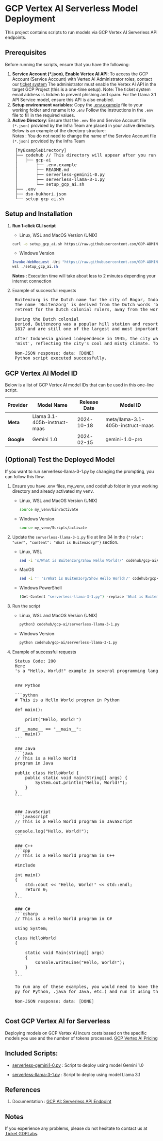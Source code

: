 # GCP Vertex AI Serverless Model Deployment

This project contains scripts to  run models via GCP Vertex AI Serverless API endpoints.

## Prerequisites

Before running the scripts, ensure that you have the following:

1. **Service Account (*.json)**, **Enable Vertex AI API**: To access the GCP Account (Service Account) with Vertex AI Administrator roles, contact our [ticket system](https://docs.google.com/document/d/1cXRjv34uXjluQzyRu027r5ax8GT-HOw3naMSPi8aeVs/edit#heading=h.3bryigm0r34y) The administrator must enable the Vertex AI API in the target GCP Project (this is a one-time setup).
Note: The ticket system email address is hidden to prevent phishing and spam. For the Llama 3.1 API Service model, ensure this API is also enabled.
2. **Setup environment variables**: Copy the [.env.example](/gcp-ai/.env.example) file to your working folder and rename it to `.env` Follow the instructions in the `.env` file to fill in the required values.
3. **Active Directory**: Ensure that the `.env` file and Service Account file `(*.json)` provided by the Infra Team are placed in your active directory. Below is an example of the directory structure: \
  Notes : You do not need to change the name of the Service Account file `(*.json)` provided by the Infra Team
  <pre>
    [MyExampleDirectory]
    ├── codehub // This directory will appear after you run the 1-click CLI Script.
    │   ├── gcp-ai
    │       ├── .env.example
    │       ├── README.md
    │       ├── serverless-gemini1-0.py
    │       ├── serverless-llama-3-1.py
    │       └── setup_gcp_ai.sh
    ├── .env
    ├── dso-bukhori.json
    └── setup_gcp_ai.sh </pre>
    

## Setup and Installation

1. **Run 1-click CLI script**

   - Linux, WSL and MacOS Version (UNIX)

   ```bash
   curl -o setup_gcp_ai.sh https://raw.githubusercontent.com/GDP-ADMIN/codehub/main/gcp-ai/setup_gcp_ai.sh && chmod 755 setup_gcp_ai.sh && bash setup_gcp_ai.sh
   ```

   - Windows Version

   ```powershell
   Invoke-WebRequest -Uri "https://raw.githubusercontent.com/GDP-ADMIN/codehub/main/gcp-ai/setup_gcp_ai.sh" -OutFile "setup_gcp_ai.sh"
   wsl ./setup_gcp_ai.sh
   ```
   **Notes** : Execution time will take about less to 2 minutes depending your internet connection

3. Example of successful requests
    <pre>
    Buitenzorg is the Dutch name for the city of Bogor, Indonesia.
    The name 'Buitenzorg' is derived from the Dutch words 'buiten' meaning 'outside' and 'zorg' meaning 'care' or 'worry'. It was named so because it was a place of relaxation and
    retreat for the Dutch colonial rulers, away from the worries and cares of their administrative duties in the capital city of Batavia (now Jakarta).

    During the Dutch colonial
    period, Buitenzorg was a popular hill station and resort town, known for its cool climate, beautiful gardens, and scenic views. The city was also home to the famous Buitenzorg Botanical Gardens, which were established in
    1817 and are still one of the largest and most important botanical gardens in Southeast Asia.

    After Indonesia gained independence in 1945, the city was renamed Bogor, which is the Sundanese word for 'fog' or
    'mist', reflecting the city's cool and misty climate. Today, Bogor is a thriving city and a popular tourist destination, known for its natural beauty, cultural attractions, and historical landmarks.

    Non-JSON response: data: [DONE]
    Python script executed successfully.</pre>

## GCP Vertex AI Model ID

Below is a list of GCP Vertex AI model IDs that can be used in this one-line script.

| Provider        | Model Name                    | Release Date | Model ID                                  |
|-----------------|-------------------------------|--------------|-------------------------------------------|
| **Meta**        | Llama 3.1-405b-instruct-maas  | 2024-10-18   | meta/llama-3.1-405b-instruct-maas         |
| **Google**      | Gemini 1.0                    | 2024-02-15   | gemini-1.0-pro                            |

## (Optional) Test the Deployed Model

If you want to run serverless-llama-3-1.py by changing the prompting, you can follow this flow.

1. Ensure you have .env files, my_venv, and codehub folder in your working directory and already activated my_venv.

   - Linux, WSL and MacOS Version (UNIX)

     ```bash
     source my_venv/bin/activate
     ```

   - Windows Version
     ```bash
     source my_venv/Scripts/activate
     ```
2. Update the `serverless-llama-3-1.py` file at line 34 in the `{"role": "user", "content": "What is Buitenzorg?"}` section.
   - Linux, WSL
     ```bash
     sed -i 's/What is Buitenzorg/Show Hello World!/' codehub/gcp-ai/serverless-llama-3-1.py
     ```
   - MacOS
     ```bash
     sed -i '' 's/What is Buitenzorg/Show Hello World!/' codehub/gcp-ai/serverless-llama-3-1.py

   - Windows PowerShell
     ```bash
     (Get-Content "serverless-llama-3-1.py") -replace 'What is Buitenzorg', 'Show Hello World!' | Set-Content "serverless-llama-3-1.py"
     ```
2. Run the script

   - Linux, WSL and MacOS Version (UNIX)
     ```bash
     python3 codehub/gcp-ai/serverless-llama-3-1.py
     ```
   - Windows Version
     ```bash
     python codehub/gcp-ai/serverless-llama-3-1.py
     ```

3. Example of successful requests
    <pre>
    Status Code: 200
    Here
    's a "Hello, World!" example in several programming languages:


    ### Python

    ```python
    # This is a Hello World program in Python

    def main():

        print("Hello, World!")

    if __name__ == "__main__":
        main()
    ```

    ### Java
    ```java
    // This is a Hello World
    program in Java

    public class HelloWorld {
        public static void main(String[] args) {
            System.out.println("Hello, World!");
        }
    }
    ```


    ### JavaScript
    ```javascript
    // This is a Hello World program in JavaScript

    console.log("Hello, World!");
    ```

    ### C++
    ```cpp
    // This is a Hello World program in C++

    #include <iostream>

    int main()
    {
        std::cout << "Hello, World!" << std::endl;
        return 0;
    }
    ```

    ### C#
    ```csharp
    // This is a Hello World program in C#

    using System;

    class HelloWorld 
    {

        static void Main(string[] args) 
        {
            Console.WriteLine("Hello, World!");    
        }
    }
    ```

    To run any of these examples, you would need to have the respective language installed on your system. You can then copy the code into a file with the correct file extension (e.g., .
    py for Python, .java for Java, etc.) and run it using the language's command-line interface or an Integrated Development Environment (IDE).

    Non-JSON response: data: [DONE]
    </pre>

## Cost GCP Vertex AI for Serverless
Deploying models on GCP Vertex AI incurs costs based on the specific models you use and the number of tokens processed. 
[GCP Vertex AI Pricing](https://cloud.google.com/vertex-ai/pricing/)

## Included Scripts:

- [serverless-gemini1-0.py](serverless-gemini1-0.py) : Script to deploy using model Gemini 1.0

- [serverless-llama-3-1.py](serverless-llama-3-1.py) : Script to deploy using model Llama 3.1


## References

1. Documentation : [GCP AI: Serverless API Endpoint](https://docs.google.com/document/d/1cXRjv34uXjluQzyRu027r5ax8GT-HOw3naMSPi8aeVs/edit?usp=sharing)

## Notes

If you experience any problems, please do not hesitate to contact us at [Ticket GDPLabs](https://docs.google.com/document/d/1cXRjv34uXjluQzyRu027r5ax8GT-HOw3naMSPi8aeVs/edit#heading=h.3bryigm0r34y).